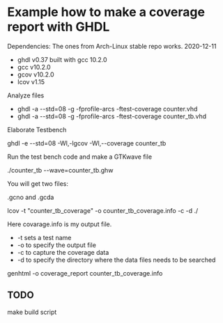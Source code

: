 # Example how to make a coverage report with GHDL

Dependencies: The ones from Arch-Linux stable repo works. 2020-12-11 

* ghdl v0.37 built with gcc 10.2.0
* gcc v10.2.0
* gcov v10.2.0
* lcov v1.15



Analyze files


* ghdl -a --std=08 -g -fprofile-arcs -ftest-coverage counter.vhd
* ghdl -a --std=08 -g -fprofile-arcs -ftest-coverage counter_tb.vhd

Elaborate Testbench


ghdl -e --std=08 -Wl,-lgcov -Wl,--coverage counter_tb

Run the test bench code and make a GTKwave file


./counter_tb --wave=counter_tb.ghw

You will get two files:


.gcno and .gcda

lcov -t "counter_tb_coverage" -o counter_tb_coverage.info -c -d ./



Here covarage.info is my output file.

* -t sets a test name
* -o to specify the output file
* -c to capture the coverage data
* -d to specify the directory where the data files needs to be searched

genhtml -o coverage_report counter_tb_coverage.info

## TODO ## 
make build script
